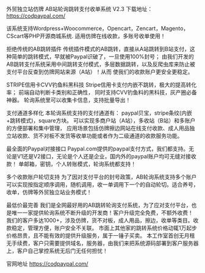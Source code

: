  外贸独立站仿牌 AB站轮询跳转支付收单系统 V2.3 下载地址： https://codpaypal.com/
 
 该系统支持Wordpress+Woocommerce，Opencart，Zencart，Magento，CScart等PHP开源商城系统. 适用仿牌在线收款，多账号收单使用！
 
 拒绝传统的AB跳转插件
传统插件模式的AB跳转，直接从A站跳转到B站支付，这种简单的跳转模式，早就被Paypal识破了，一旦使用100%封号； 由我们开发的AB跳转支付系统采用中间跳转支付模式，多层数据跳转，以及反爬虫库来防止被支付平台反查到仿牌网站来源（A站）！从而 使我们的收款账户更安全更稳定。

STRIPE信用卡CVV钓鱼料黑科技
Stripe信用卡支付内嵌不跳转，极大的提高转化率； 前端自动判断卡类别和正确性， 同时支持CVV钓鱼料的黑科技，灰产圈必备神器。 轮询系统里可以收集卡信息，支持批量导出！

支付通道多样化
本轮询系统支持的支付通道有： paypal贝宝，stripe条纹(内嵌+跳转模式)，square方块。 可以实现多商户站（A站），多收站（B站）和多账户的方便部署和集中管理， 应用场景包括仿牌擦边网站在线支付收款、成人用品独立站收款、货不对板不发货等收单功能或者作为二级通道的收款服务功能。

最全面的Paypal对接接口
Paypal.com提供的paypal支付方式，我们都支持。无论是V1还是V2接口，无论是个人还是企业，国内外的paypal账户均可无缝对接收款！ 单邮箱，密钥，个人转账模式，轮询系统都支持！

多个收款账户轮切支持
为了因对支付平台的封号政策，AB轮询系统支持多个账户可以实现按指定顺序调用，随机调用，收一单调用下一个的自动轮切。适合养号，收单，仿牌等外贸独立站业务模式！

最低价最完善
我们是全网最好用的AB跳转轮询支付系统，为了应对支付平台，也是唯一一家提供轮询系统不断升级的开发商！客户升级完全免费，不额外收费！ 我们的客户多达1000+，涉及仿牌，货不对板，成人用品，擦边，收单等类目。收款稳定，管理方便，账户安全不关联。 市面上其他家的跳转系统价格动辄1万起步价格昂贵，且不能有效的提供升级服务，属于一锤子买卖。 本工作室首创无月租无手续费，客户只需要提供域名，服务器，由我们来把系统源码部署到客户服务器上，客户自己掌控系统无后门无任何担忧！

官网地址 https://codpaypal.com/
